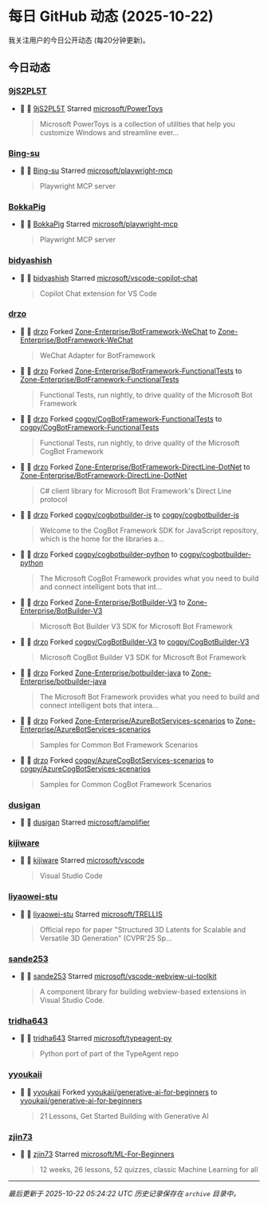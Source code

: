 # 每日 GitHub 动态 (2025-10-22)

我关注用户的今日公开动态 (每20分钟更新)。

## 今日动态

### [9jS2PL5T](https://github.com/9jS2PL5T)
- 🌟 👤 [9jS2PL5T](https://github.com/9jS2PL5T) Starred [microsoft/PowerToys](https://github.com/microsoft/PowerToys)
  > Microsoft PowerToys is a collection of utilities that help you customize Windows and streamline ever...

### [Bing-su](https://github.com/Bing-su)
- 🌟 👤 [Bing-su](https://github.com/Bing-su) Starred [microsoft/playwright-mcp](https://github.com/microsoft/playwright-mcp)
  > Playwright MCP server

### [BokkaPig](https://github.com/BokkaPig)
- 🌟 👤 [BokkaPig](https://github.com/BokkaPig) Starred [microsoft/playwright-mcp](https://github.com/microsoft/playwright-mcp)
  > Playwright MCP server

### [bidyashish](https://github.com/bidyashish)
- 🌟 👤 [bidyashish](https://github.com/bidyashish) Starred [microsoft/vscode-copilot-chat](https://github.com/microsoft/vscode-copilot-chat)
  > Copilot Chat extension for VS Code

### [drzo](https://github.com/drzo)
- 🍴 👤 [drzo](https://github.com/drzo) Forked [Zone-Enterprise/BotFramework-WeChat](https://github.com/Zone-Enterprise/BotFramework-WeChat) to [Zone-Enterprise/BotFramework-WeChat](https://github.com/Zone-Enterprise/BotFramework-WeChat)
  > WeChat Adapter for BotFramework
- 🍴 👤 [drzo](https://github.com/drzo) Forked [Zone-Enterprise/BotFramework-FunctionalTests](https://github.com/Zone-Enterprise/BotFramework-FunctionalTests) to [Zone-Enterprise/BotFramework-FunctionalTests](https://github.com/Zone-Enterprise/BotFramework-FunctionalTests)
  > Functional Tests, run nightly, to drive quality of the Microsoft Bot Framework
- 🍴 👤 [drzo](https://github.com/drzo) Forked [cogpy/CogBotFramework-FunctionalTests](https://github.com/cogpy/CogBotFramework-FunctionalTests) to [cogpy/CogBotFramework-FunctionalTests](https://github.com/cogpy/CogBotFramework-FunctionalTests)
  > Functional Tests, run nightly, to drive quality of the Microsoft CogBot Framework
- 🍴 👤 [drzo](https://github.com/drzo) Forked [Zone-Enterprise/BotFramework-DirectLine-DotNet](https://github.com/Zone-Enterprise/BotFramework-DirectLine-DotNet) to [Zone-Enterprise/BotFramework-DirectLine-DotNet](https://github.com/Zone-Enterprise/BotFramework-DirectLine-DotNet)
  > C# client library for Microsoft Bot Framework's Direct Line protocol
- 🍴 👤 [drzo](https://github.com/drzo) Forked [cogpy/cogbotbuilder-js](https://github.com/cogpy/cogbotbuilder-js) to [cogpy/cogbotbuilder-js](https://github.com/cogpy/cogbotbuilder-js)
  > Welcome to the CogBot Framework SDK for JavaScript repository, which is the home for the libraries a...
- 🍴 👤 [drzo](https://github.com/drzo) Forked [cogpy/cogbotbuilder-python](https://github.com/cogpy/cogbotbuilder-python) to [cogpy/cogbotbuilder-python](https://github.com/cogpy/cogbotbuilder-python)
  > The Microsoft CogBot Framework provides what you need to build and connect intelligent bots that int...
- 🍴 👤 [drzo](https://github.com/drzo) Forked [Zone-Enterprise/BotBuilder-V3](https://github.com/Zone-Enterprise/BotBuilder-V3) to [Zone-Enterprise/BotBuilder-V3](https://github.com/Zone-Enterprise/BotBuilder-V3)
  > Microsoft Bot Builder V3 SDK for Microsoft Bot Framework
- 🍴 👤 [drzo](https://github.com/drzo) Forked [cogpy/CogBotBuilder-V3](https://github.com/cogpy/CogBotBuilder-V3) to [cogpy/CogBotBuilder-V3](https://github.com/cogpy/CogBotBuilder-V3)
  > Microsoft CogBot Builder V3 SDK for Microsoft Bot Framework
- 🍴 👤 [drzo](https://github.com/drzo) Forked [Zone-Enterprise/botbuilder-java](https://github.com/Zone-Enterprise/botbuilder-java) to [Zone-Enterprise/botbuilder-java](https://github.com/Zone-Enterprise/botbuilder-java)
  > The Microsoft Bot Framework provides what you need to build and connect intelligent bots that intera...
- 🍴 👤 [drzo](https://github.com/drzo) Forked [Zone-Enterprise/AzureBotServices-scenarios](https://github.com/Zone-Enterprise/AzureBotServices-scenarios) to [Zone-Enterprise/AzureBotServices-scenarios](https://github.com/Zone-Enterprise/AzureBotServices-scenarios)
  > Samples for Common Bot Framework Scenarios
- 🍴 👤 [drzo](https://github.com/drzo) Forked [cogpy/AzureCogBotServices-scenarios](https://github.com/cogpy/AzureCogBotServices-scenarios) to [cogpy/AzureCogBotServices-scenarios](https://github.com/cogpy/AzureCogBotServices-scenarios)
  > Samples for Common CogBot Framework Scenarios

### [dusigan](https://github.com/dusigan)
- 🌟 👤 [dusigan](https://github.com/dusigan) Starred [microsoft/amplifier](https://github.com/microsoft/amplifier)

### [kijiware](https://github.com/kijiware)
- 🌟 👤 [kijiware](https://github.com/kijiware) Starred [microsoft/vscode](https://github.com/microsoft/vscode)
  > Visual Studio Code

### [liyaowei-stu](https://github.com/liyaowei-stu)
- 🌟 👤 [liyaowei-stu](https://github.com/liyaowei-stu) Starred [microsoft/TRELLIS](https://github.com/microsoft/TRELLIS)
  > Official repo for paper "Structured 3D Latents for Scalable and Versatile 3D Generation" (CVPR'25 Sp...

### [sande253](https://github.com/sande253)
- 🌟 👤 [sande253](https://github.com/sande253) Starred [microsoft/vscode-webview-ui-toolkit](https://github.com/microsoft/vscode-webview-ui-toolkit)
  > A component library for building webview-based extensions in Visual Studio Code.

### [tridha643](https://github.com/tridha643)
- 🌟 👤 [tridha643](https://github.com/tridha643) Starred [microsoft/typeagent-py](https://github.com/microsoft/typeagent-py)
  > Python port of part of the TypeAgent repo

### [yyoukaii](https://github.com/yyoukaii)
- 🍴 👤 [yyoukaii](https://github.com/yyoukaii) Forked [yyoukaii/generative-ai-for-beginners](https://github.com/yyoukaii/generative-ai-for-beginners) to [yyoukaii/generative-ai-for-beginners](https://github.com/yyoukaii/generative-ai-for-beginners)
  > 21 Lessons, Get Started Building with Generative AI 

### [zjin73](https://github.com/zjin73)
- 🌟 👤 [zjin73](https://github.com/zjin73) Starred [microsoft/ML-For-Beginners](https://github.com/microsoft/ML-For-Beginners)
  > 12 weeks, 26 lessons, 52 quizzes, classic Machine Learning for all


---
*最后更新于 2025-10-22 05:24:22 UTC*
*历史记录保存在 `archive` 目录中。*
